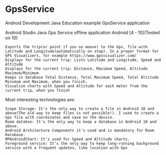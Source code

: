 # GpsService
Android Development Java Education example GpsService application

Android Studio Java Gps Service offline application Android [4 - 10](Tested on 10)

    Exports the trip(or point if you no moove) to the Gpx, file with Latitude and Longitude(automatically on stop). In a proper format for GPS Visualizers, for example https://www.gpsvisualizer.com/
    Displays for the current trip: Lists Latitude and Longitude, Speed and Altitude
    Displays for the current trip: Distance, Maximum Speed, Altitude Maximum/Minimum
    Keeps in database Total Distance, Total Maximum Speed, Total Altitude Minimum and Maximum, when you finish.
    Visualize charts with Speed and Altitude for each meter from the current trip, when you finish

Most interesting technologies are:

    Scope Storage: It's the only way to create a file in Android 10 and above(The old way to keep files is not possible!). I used to create a Gps file with coordinates and save on the device.
    Room databse: It's the only way to keep a database in Android 10 and above.
    Android Architecture Components it's used and is mandatory for Room Database.
    MPAndroidChart: It's used for Speed and Altitude charts.
    Foreground service: It's the only way to keep long-running background service with a frequent updates, like location with Gps
